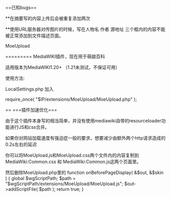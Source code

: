 ==已知bugs==

**在摘要写的内容上传后会被重复添加两次

**使用URL服务器对传图片的时候，写在人物名 作者 源地址 三个框内的内容不能被正常添加到文件描述页面。    


MoeUpload

=========
MediaWIKI插件，现在用于萌娘百科

适用版本为MediaWIKI1.20+ （1.21未测试，不保证可用）

使用方法:

LocalSettings.php 加入

require_once( "$IP/extensions/MoeUpload/MoeUpload.php" );

==
===插件加速优化===


由于这个插件本身写的相当简单，并没有使用mediawiki自带的resourceloader功能进行JS和css合并。

如果你对网站加载速度有强迫症一般的要求，想要减少由额外两个http请求造成的0.2s左右的延迟

你可以将MoeUpload.js和MoeUpload.css两个文件内的内容复制到MediaWiki:Common.css 和 MediaWiki:Common.js这两个页面里。

然后删除MoeUpload.php里的
function onBeforePageDisplay( &$out, &$skin ) {
  global $wgScriptPath;
	$path = "$wgScriptPath/extensions/MoeUpload/MoeUpload.js";
	$out->addScriptFile( $path );
	return true;
}
